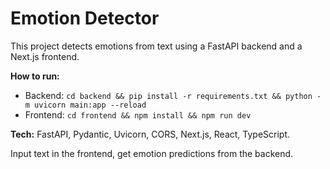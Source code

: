 # Emotion Detector

This project detects emotions from text using a FastAPI backend and a Next.js frontend. 

**How to run:**
- Backend: `cd backend && pip install -r requirements.txt && python -m uvicorn main:app --reload`
- Frontend: `cd frontend && npm install && npm run dev`

**Tech:** FastAPI, Pydantic, Uvicorn, CORS, Next.js, React, TypeScript.

Input text in the frontend, get emotion predictions from the backend.
